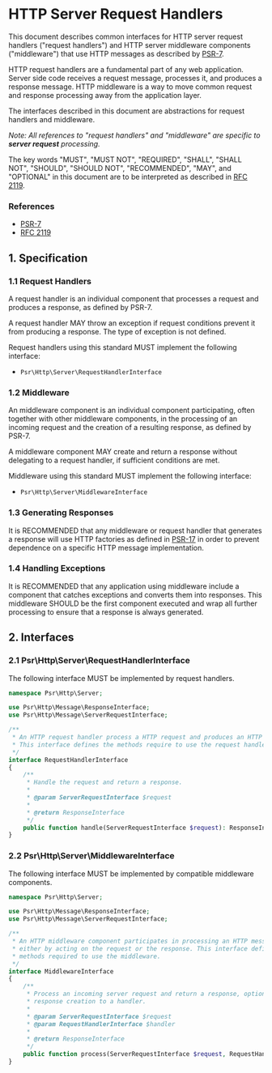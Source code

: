 HTTP Server Request Handlers
============================

This document describes common interfaces for HTTP server request handlers
("request handlers") and HTTP server middleware components ("middleware")
that use HTTP messages as described by [PSR-7][psr7].

HTTP request handlers are a fundamental part of any web application. Server side
code receives a request message, processes it, and produces a response message.
HTTP middleware is a way to move common request and response processing away from
the application layer.

The interfaces described in this document are abstractions for request handlers
and middleware.

_Note: All references to "request handlers" and "middleware" are specific to
**server request** processing._

The key words "MUST", "MUST NOT", "REQUIRED", "SHALL", "SHALL NOT", "SHOULD",
"SHOULD NOT", "RECOMMENDED", "MAY", and "OPTIONAL" in this document are to be
interpreted as described in [RFC 2119][rfc2119].

[psr7]: http://www.php-fig.org/psr/psr-7/
[rfc2119]: http://tools.ietf.org/html/rfc2119

### References

- [PSR-7][psr7]
- [RFC 2119][rfc2119]

## 1. Specification

### 1.1 Request Handlers

A request handler is an individual component that processes a request and
produces a response, as defined by PSR-7.

A request handler MAY throw an exception if request conditions prevent it from
producing a response. The type of exception is not defined.

Request handlers using this standard MUST implement the following interface:

- `Psr\Http\Server\RequestHandlerInterface`

### 1.2 Middleware

An middleware component is an individual component participating, often together
with other middleware components, in the processing of an incoming request and
the creation of a resulting response, as defined by PSR-7.

A middleware component MAY create and return a response without delegating to
a request handler, if sufficient conditions are met.

Middleware using this standard MUST implement the following interface:

- `Psr\Http\Server\MiddlewareInterface`

### 1.3 Generating Responses

It is RECOMMENDED that any middleware or request handler that generates a response
will use HTTP factories as defined in [PSR-17][psr17] in order to prevent dependence
on a specific HTTP message implementation.

[psr17]: https://github.com/php-fig/fig-standards/tree/master/proposed/http-factory

### 1.4 Handling Exceptions

It is RECOMMENDED that any application using middleware include a component
that catches exceptions and converts them into responses. This middleware SHOULD
be the first component executed and wrap all further processing to ensure that
a response is always generated.

## 2. Interfaces

### 2.1 Psr\Http\Server\RequestHandlerInterface

The following interface MUST be implemented by request handlers.

```php
namespace Psr\Http\Server;

use Psr\Http\Message\ResponseInterface;
use Psr\Http\Message\ServerRequestInterface;

/**
 * An HTTP request handler process a HTTP request and produces an HTTP response.
 * This interface defines the methods require to use the request handler.
 */
interface RequestHandlerInterface
{
    /**
     * Handle the request and return a response.
     *
     * @param ServerRequestInterface $request
     *
     * @return ResponseInterface
     */
    public function handle(ServerRequestInterface $request): ResponseInterface;
}
```

### 2.2 Psr\Http\Server\MiddlewareInterface

The following interface MUST be implemented by compatible middleware components.

```php
namespace Psr\Http\Server;

use Psr\Http\Message\ResponseInterface;
use Psr\Http\Message\ServerRequestInterface;

/**
 * An HTTP middleware component participates in processing an HTTP message,
 * either by acting on the request or the response. This interface defines the
 * methods required to use the middleware.
 */
interface MiddlewareInterface
{
    /**
     * Process an incoming server request and return a response, optionally delegating
     * response creation to a handler.
     *
     * @param ServerRequestInterface $request
     * @param RequestHandlerInterface $handler
     *
     * @return ResponseInterface
     */
    public function process(ServerRequestInterface $request, RequestHandlerInterface $handler): ResponseInterface;
}
```
